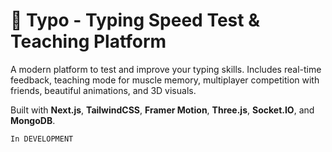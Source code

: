# 🧠 Typo - Typing Speed Test & Teaching Platform

A modern platform to test and improve your typing skills. Includes real-time feedback, teaching mode for muscle memory, multiplayer competition with friends, beautiful animations, and 3D visuals.

Built with **Next.js**, **TailwindCSS**, **Framer Motion**, **Three.js**, **Socket.IO**, and **MongoDB**.

```
In DEVELOPMENT
```

